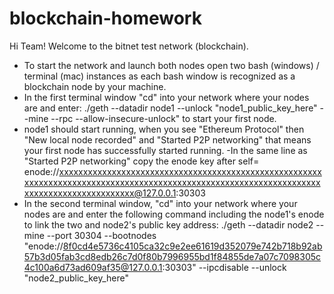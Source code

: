 # blockchain-homework

Hi Team! Welcome to the bitnet test network (blockchain).
- To start the network and launch both nodes open two bash (windows) / terminal (mac) instances as each bash window is recognized as a blockchain node by your machine.
- In the first terminal window "cd" into your network where your nodes are and enter: ./geth --datadir node1 --unlock "node1_public_key_here" --mine --rpc --allow-insecure-unlock" to start your first node.
- node1 should start running, when you see "Ethereum Protocol" then "New local node recorded" and "Started P2P networking" that means your first node has successfully started running.
-In the same line as "Started P2P networking" copy the enode key after self= enode://xxxxxxxxxxxxxxxxxxxxxxxxxxxxxxxxxxxxxxxxxxxxxxxxxxxxxxxxxxxxxxxxxxxxxxxxxxxxxxxxxxxxxxxxxxxxxxxxxxxxxxxxxxxxxxxxxxxxxxxxxxxxxxxxxxxxxxxxxxxx@127.0.0.1:30303
- In the second terminal window, "cd" into your network where your nodes are and enter the following command including the node1's enode to link the two and node2's public key address: ./geth --datadir node2 --mine --port 30304 --bootnodes "enode://8f0cd4e5736c4105ca32c9e2ee61619d352079e742b718b92ab57b3d05fab3cd8edb26c7d0f80b7996955bd1f84855de7a07c7098305c4c100a6d73ad609af35@127.0.0.1:30303" --ipcdisable --unlock "node2_public_key_here"
